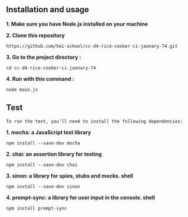 ## Installation and usage

**1. Make sure you have Node.js installed on your machine**

**2. Clone this repository**

    https://github.com/hei-school/cc-d4-rice-cooker-ci-jaonary-74.git

**3. Go to the project directory :**

    cd cc-d4-rice-cooker-ci-jaonary-74

**4. Run with this command :**

    node main.js

## Test
`To run the test, you'll need to install the following dependencies:
`

**1. mocha: a JavaScript test library**

    npm install --save-dev mocha

**2. chai: an assertion library for testing**

    npm install --save-dev chai

**3. sinon: a library for spies, stubs and mocks.
shell**

    npm install --save-dev sinon

**4. prompt-sync: a library for user input in the console.
shell**

    npm install prompt-sync